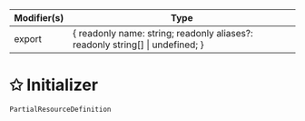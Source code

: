 | Modifier(s)                            | Type                     |
|----------------------------------------|--------------------------|
| export | { readonly name: string; readonly aliases?: readonly string[] &#124; undefined; } |

# &#10025; Initializer

```ts
PartialResourceDefinition
```